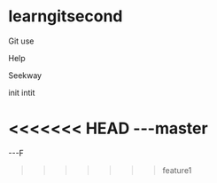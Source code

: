 # learngitsecond

Git use

Help

Seekway

init
intit

<<<<<<< HEAD
---master
=======
---F
>>>>>>> feature1
